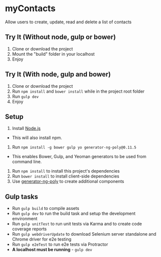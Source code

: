 # myContacts

Allow users to create, update, read and delete a list of contacts 

## Try It (Without node, gulp or bower)
1. Clone or download the project
2. Mount the "build" folder in your localhost
3. Enjoy

## Try It (With node, gulp and bower)
1. Clone or download the project
2. Run `npm install` and `bower install` while in the project root folder
3. Run `gulp dev`
4. Enjoy

## Setup
1. Install [Node.js](http://nodejs.org/)
 - This will also install npm.
1. Run `npm install -g bower gulp yo generator-ng-poly@0.11.5`
 - This enables Bower, Gulp, and Yeoman generators to be used from command line.
1. Run `npm install` to install this project's dependencies
1. Run `bower install` to install client-side dependencies
1. Use [generator-ng-poly](https://github.com/dustinspecker/generator-ng-poly) to create additional components

## Gulp tasks
- Run `gulp build` to compile assets
- Run `gulp dev` to run the build task and setup the development environment
- Run `gulp unitTest` to run unit tests via Karma and to create code coverage reports
- Run `gulp webdriverUpdate` to download Selenium server standalone and Chrome driver for e2e testing
- Run `gulp e2eTest` to run e2e tests via Protractor
 - **A localhost must be running** - `gulp dev`